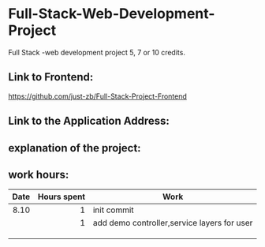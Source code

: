 # Full-Stack-Web-Development-Project

Full Stack -web development project 5, 7 or 10 credits.

## Link to Frontend:

https://github.com/just-zb/Full-Stack-Project-Frontend

## Link to the Application Address:

## explanation of the project:

## work hours:

| Date | Hours spent | Work                                        |
|-----:|------------:|---------------------------------------------|
| 8.10 |           1 | init commit                                 |
|      |           1 | add demo controller,service layers for user |
|      |             |                                             |
|      |             |                                             |
|      |             |                                             |
